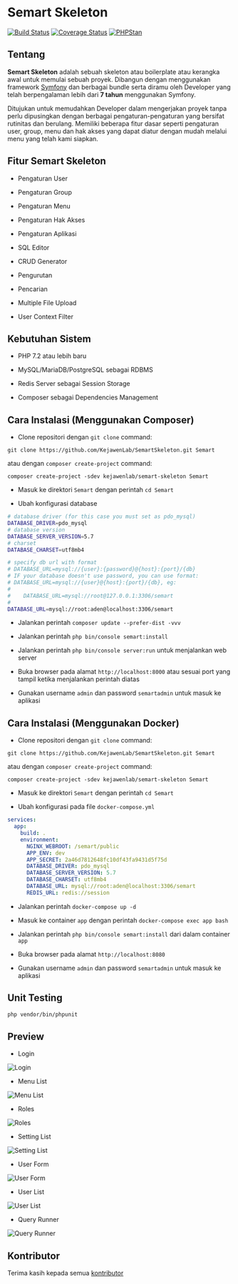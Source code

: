 # Semart Skeleton

[![Build Status](https://travis-ci.org/KejawenLab/SemartSkeleton.svg?branch=master)](https://travis-ci.org/KejawenLab/SemartSkeleton)
[![Coverage Status](https://coveralls.io/repos/github/KejawenLab/SemartSkeleton/badge.svg?branch=master)](https://coveralls.io/github/KejawenLab/SemartSkeleton?branch=master)
[![PHPStan](https://img.shields.io/badge/style-level%20max-brightgreen.svg?style=flat-square&label=phpstan)](https://github.com/phpstan/phpstan)

## Tentang

**Semart Skeleton** adalah sebuah skeleton atau boilerplate atau kerangka awal untuk memulai sebuah proyek. Dibangun dengan menggunakan framework [Symfony](https://symfony.com) dan berbagai bundle serta diramu oleh Developer yang telah berpengalaman lebih dari **7 tahun** menggunakan Symfony.

Ditujukan untuk memudahkan Developer dalam mengerjakan proyek tanpa perlu dipusingkan dengan berbagai pengaturan-pengaturan yang bersifat rutinitas dan berulang.
Memiliki beberapa fitur dasar seperti pengaturan user, group, menu dan hak akses yang dapat diatur dengan mudah melalui menu yang telah kami siapkan.

## Fitur Semart Skeleton

- Pengaturan User

- Pengaturan Group

- Pengaturan Menu

- Pengaturan Hak Akses

- Pengaturan Aplikasi

- SQL Editor

- CRUD Generator

- Pengurutan

- Pencarian

- Multiple File Upload

- User Context Filter

## Kebutuhan Sistem

- PHP 7.2 atau lebih baru

- MySQL/MariaDB/PostgreSQL sebagai RDBMS

- Redis Server sebagai Session Storage

- Composer sebagai Dependencies Management

## Cara Instalasi (Menggunakan Composer)

- Clone repositori dengan `git clone` command:

```
git clone https://github.com/KejawenLab/SemartSkeleton.git Semart
```

atau dengan `composer create-project` command:

```
composer create-project -sdev kejawenlab/semart-skeleton Semart
```

- Masuk ke direktori `Semart` dengan perintah `cd Semart`

- Ubah konfigurasi database

```bash
# database driver (for this case you must set as pdo_mysql)
DATABASE_DRIVER=pdo_mysql
# database version
DATABASE_SERVER_VERSION=5.7
# charset
DATABASE_CHARSET=utf8mb4

# specify db url with format
# DATABASE_URL=mysql://{user}:{password}@{host}:{port}/{db}
# IF your database doesn't use password, you can use format:
# DATABASE_URL=mysql://{user}@{host}:{port}/{db}, eg:
#
#    DATABASE_URL=mysql://root@127.0.0.1:3306/semart
#
DATABASE_URL=mysql://root:aden@localhost:3306/semart

```

- Jalankan perintah `composer update --prefer-dist -vvv`

- Jalankan perintah `php bin/console semart:install`

- Jalankan perintah `php bin/console server:run` untuk menjalankan web server

- Buka browser pada alamat `http://localhost:8000` atau sesuai port yang tampil ketika menjalankan perintah diatas

- Gunakan username `admin` dan password `semartadmin` untuk masuk ke aplikasi

## Cara Instalasi (Menggunakan Docker)

- Clone repositori dengan `git clone` command:

```
git clone https://github.com/KejawenLab/SemartSkeleton.git Semart
```

atau dengan `composer create-project` command:

```
composer create-project -sdev kejawenlab/semart-skeleton Semart
```

- Masuk ke direktori `Semart` dengan perintah `cd Semart`

- Ubah konfigurasi pada file `docker-compose.yml`

```yaml
services:
  app:
    build: .
    environment:
      NGINX_WEBROOT: /semart/public
      APP_ENV: dev
      APP_SECRET: 2a46d7812648fc10df43fa9431d5f75d
      DATABASE_DRIVER: pdo_mysql
      DATABASE_SERVER_VERSION: 5.7
      DATABASE_CHARSET: utf8mb4
      DATABASE_URL: mysql://root:aden@localhost:3306/semart
      REDIS_URL: redis://session
```

- Jalankan perintah `docker-compose up -d`

- Masuk ke container `app` dengan perintah `docker-compose exec app bash`

- Jalankan perintah `php bin/console semart:install` dari dalam container `app`

- Buka browser pada alamat `http://localhost:8080`

- Gunakan username `admin` dan password `semartadmin` untuk masuk ke aplikasi

## Unit Testing

```bash
php vendor/bin/phpunit
```

## Preview

- Login

![Login](../imgs/login.png "Login")

- Menu List

![Menu List](../imgs/menu_list.png "Menu List")

- Roles

![Roles](../imgs/roles.png "Roles")

- Setting List

![Setting List](../imgs/setting_list.png "Setting List")

- User Form

![User Form](../imgs/user_form.png "User Form")

- User List

![User List](../imgs/user_list.png "User List")

- Query Runner

![Query Runner](../imgs/query_runner.png "Query Runner")

## Kontributor

Terima kasih kepada semua [kontributor](https://github.com/KejawenLab/SemartSkeleton/graphs/contributors)
